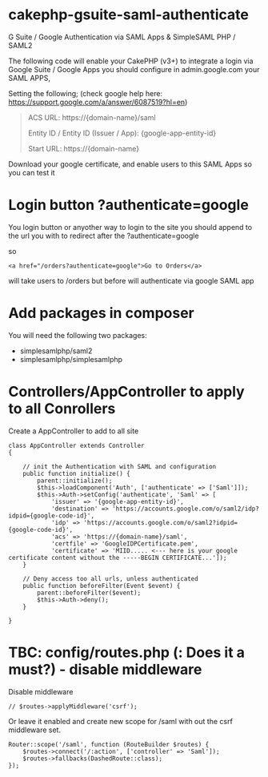 # cakephp-gsuite-saml-authenticate
G Suite / Google Authentication via SAML Apps &amp; SimpleSAML PHP / SAML2

The following code will enable your CakePHP (v3+) to integrate a login via Google Suite / Google Apps
you should configure in admin.google.com your SAML APPS,

Setting the following; (check google help here: https://support.google.com/a/answer/6087519?hl=en)

> ACS URL: https://{domain-name}/saml
>
> Entity ID / Entity ID (Issuer / App): {google-app-entity-id}
>
> Start URL: https://{domain-name} 

Download your google certificate, and enable users to this SAML Apps so you can test it

# Login button ?authenticate=google
You login button or anyother way to login to the site you should append to the url you with to redirect
after the ?authenticate=google

so
```
<a href="/orders?authenticate=google">Go to Orders</a>
```
will take users to /orders but before will authenticate via google SAML app


# Add packages in composer
You will need the following two packages:
- simplesamlphp/saml2
- simplesamlphp/simplesamlphp

# Controllers/AppController to apply to all Conrollers
Create a AppController to add to all site 
```
class AppController extends Controller
{

    // init the Authentication with SAML and configuration
    public function initialize() {
        parent::initialize();
        $this->loadComponent('Auth', ['authenticate' => ['Saml']]);
        $this->Auth->setConfig('authenticate', 'Saml' => [
            'issuer' => '{google-app-entity-id}',
            'destination' => 'https://accounts.google.com/o/saml2/idp?idpid={google-code-id}',
            'idp' => 'https://accounts.google.com/o/saml2?idpid={google-code-id}',
            'acs' => 'https://{domain-name}/saml',
            'certfile' => 'GoogleIDPCertificate.pem',
            'certificate' => 'MIID..... <--- here is your google certificate content without the -----BEGIN CERTIFICATE...']);
    }

    // Deny access too all urls, unless authenticated 
    public function beforeFilter(Event $event) {
        parent::beforeFilter($event);
        $this->Auth->deny();
    }

}
```
# TBC: config/routes.php (: Does it a must?) - disable middleware

Disable middleware
```
// $routes->applyMiddleware('csrf');
```
Or leave it enabled and create new scope for /saml with out the csrf middleware set.
```
Router::scope('/saml', function (RouteBuilder $routes) {
    $routes->connect('/:action', ['controller' => 'Saml']);
    $routes->fallbacks(DashedRoute::class);
});
```
